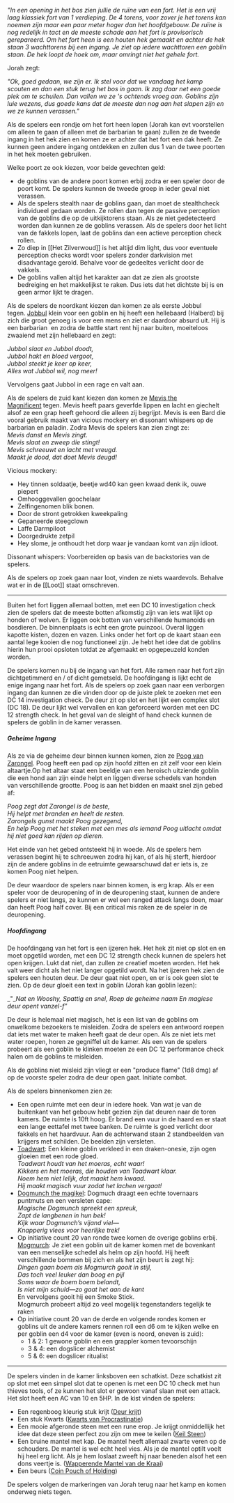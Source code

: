_"In een opening in het bos zien jullie de ruïne van een fort. Het is een vrij laag klassiek fort van 1 verdieping. De 4 torens, voor zover je het torens kan noemen zijn maar een paar meter hoger dan het hoofdgebouw. De_ _ruïne_ _is nog redelijk in tact en de meeste schade aan het fort is provisorisch gerepareerd. Om het fort heen is een houten hek gemaakt en achter de hek staan 3 wachttorens bij een ingang. Je ziet op iedere wachttoren een goblin staan. De hek loopt de hoek om, maar omringt niet het gehele fort._ 

Jorah zegt:

_"Ok, goed gedaan, we zijn er. Ik stel voor dat we vandaag het kamp scouten en dan een stuk terug het bos in gaan. Ik zag daar net een goede plek om te schuilen. Dan vallen we ze 's ochtends vroeg aan. Goblins zijn luie wezens, dus goede kans dat de meeste dan nog aan het slapen zijn en we ze kunnen verassen."_

Als de spelers een rondje om het fort heen lopen (Jorah kan evt voorstellen om alleen te gaan of alleen met de barbarian te gaan) zullen ze de tweede ingang in het hek zien en komen ze er achter dat het fort een dak heeft. Ze kunnen geen andere ingang ontdekken en zullen dus 1 van de twee poorten in het hek moeten gebruiken.

Welke poort ze ook kiezen, voor beide gevechten geld:

- de goblins van de andere poort komen erbij zodra er een speler door de poort komt. De spelers kunnen de tweede groep in ieder geval niet verassen.
- Als de spelers stealth naar de goblins gaan, dan moet de stealthcheck individueel gedaan worden. Ze rollen dan tegen de passive perception van de goblins die op de uitkijktorens staan. Als ze niet gedetecteerd worden dan kunnen ze de goblins verassen. Als de spelers door het licht van de fakkels lopen, laat de goblins dan een actieve perception check rollen.
- Zo diep in [[Het Zilverwoud]] is het altijd dim light, dus voor eventuele perception checks wordt voor spelers zonder darkvision met disadvantage gerold. Behalve voor de gedeeltes verlicht door de vakkels.
- De goblins vallen altijd het karakter aan dat ze zien als grootste bedreiging en het makkelijkst te raken. Dus iets dat het dichtste bij is en geen armor lijkt te dragen.

Als de spelers de noordkant kiezen dan komen ze als eerste Jobbul tegen. [Jobbul](https://www.dndbeyond.com/monsters/4297257-jobbul) klein voor een goblin en hij heeft een hellebaard (Halberd) bij zich die groot genoeg is voor een mens en ziet er daardoor absurd uit. Hij is een barbarian  en zodra de battle start rent hij naar buiten, moeiteloos zwaaiend met zijn hellebaard en zegt:

_Jubbol slaat en Jubbol doodt,  
Jubbol hakt en bloed vergoot,  
Jubbol steekt je keer op keer,  
Alles wat Jubbol wil, nog meer!_

Vervolgens gaat Jubbol in een rage en valt aan.

Als de spelers de zuid kant kiezen dan komen ze [Mevis the Magnificent](https://www.dndbeyond.com/monsters/4297298-mevis-the-magnificent) tegen. Mevis heeft paars geverfde lippen en lacht en giechelt alsof ze een grap heeft gehoord die alleen zij begrijpt. Mevis is een Bard die vooral gebruik maakt van vicious mockery en dissonant whispers op de barbarian en paladin. Zodra Mevis de spelers kan zien zingt ze:  
_Mevis danst en Mevis zingt.  
Mevis slaat en zweep die stingt!  
Mevis schreeuwt en lacht met vreugd.  
Maakt je dood, dat doet Mevis deugd!_

Vicious mockery:

- Hey tinnen soldaatje, beetje wd40 kan geen kwaad denk ik, ouwe piepert
- Omhooggevallen goochelaar
- Zelfingenomen blik bonen.
- Door de stront getrokken kweekpaling
- Gepaneerde steegclown
- Laffe Darmpiloot
- Doorgedrukte zetpil
- Hey slome, je onthoudt het dorp waar je vandaan komt van zijn idioot.

Dissonant whispers: Voorbereiden op basis van de backstories van de spelers.

Als de spelers op zoek gaan naar loot, vinden ze niets waardevols. Behalve wat er in de [[Loot]] staat omschreven.  

---

Buiten het fort liggen allemaal botten, met een DC 10 investigation check zien de spelers dat de meeste botten afkomstig zijn van iets wat lijkt op honden of wolven. Er liggen ook botten van verschillende humanoids en bosdieren. De binnenplaats is echt een grote puinzooi. Overal liggen kapotte kisten, dozen en vazen. Links onder het fort op de kaart staan een aantal lege kooien die nog functioneel zijn. Je hebt het idee dat de goblins hierin hun prooi opsloten totdat ze afgemaakt en opgepeuzeld konden worden.  

De spelers komen nu bij de ingang van het fort. Alle ramen naar het fort zijn dichtgetimmerd en / of dicht gemetseld. De hoofdingang is lijkt echt de enige ingang naar het fort. Als de spelers op zoek gaan naar een verborgen ingang dan kunnen ze die vinden door op de juiste plek te zoeken met een DC 14 investigation check. De deur zit op slot en het lijkt een complex slot (DC 18). De deur lijkt wel vervallen en kan geforceerd worden met een DC 12 strength check. In het geval van de sleight of hand check kunnen de spelers de goblin in de kamer verassen.

##### Geheime Ingang

Als ze via de geheime deur binnen kunnen komen, zien ze [Poog van Zarongel](https://www.dndbeyond.com/monsters/4297228-poog-of-zarongel). Poog heeft een pad op zijn hoofd zitten en zit zelf voor een klein altaartje.Op het altaar staat een beeldje van een heroisch uitziende goblin die een hond aan zijn einde helpt en liggen diverse schedels van honden van verschillende grootte. Poog is aan het bidden en maakt snel zijn gebed af:

_Poog zegt dat Zarongel is de beste,  
Hij helpt met branden en heelt de resten.  
Zarongels gunst maakt Poog gezegend,  
En help Poog met het steken met een mes als iemand Poog uitlacht omdat hij niet goed kan rijden op dieren._

Het einde van het gebed ontsteekt hij in woede. Als de spelers hem verassen begint hij te schreeuwen zodra hij kan, of als hij sterft, hierdoor zijn de andere goblins in de eetruimte gewaarschuwd dat er iets is, ze komen Poog niet helpen.

De deur waardoor de spelers naar binnen komen, is erg krap. Als er een speler voor de deuropening of in de deuropening staat, kunnen de andere spelers er niet langs, ze kunnen er wel een ranged attack langs doen, maar dan heeft Poog half cover. Bij een critical mis raken ze de speler in de deuropening.   

##### Hoofdingang

De hoofdingang van het fort is een ijzeren hek. Het hek zit niet op slot en en moet opgetild worden, met een DC 12 strength check kunnen de spelers het open krijgen. Lukt dat niet, dan zullen ze creatief moeten worden. Het hek valt weer dicht als het niet langer opgetild wordt. Na het ijzeren hek zien de spelers een houten deur. De deur gaat niet open, en er is ook geen slot te zien. Op de deur gloeit een text in goblin (Jorah kan goblin lezen):

_"__Nat en Wooshy, Spattig en snel, Roep de geheime naam En magiese deur opent vanzel-f"_

De deur is helemaal niet magisch, het is een list van de goblins om onwelkome bezoekers te misleiden. Zodra de spelers een antwoord roepen dat iets met water te maken heeft gaat de deur open. Als ze niet iets met water roepen, horen ze gegniffel uit de kamer. Als een van de spelers probeert als een goblin te klinken moeten ze een DC 12 performance check halen om de goblins te misleiden.

Als de goblins niet misleid zijn vliegt er een "produce flame" (1d8 dmg) af op de voorste speler zodra de deur open gaat. Initiate combat.

Als de spelers binnenkomen zien ze:

- Een open ruimte met een deur in iedere hoek. Van wat je van de buitenkant van het gebouw hebt gezien zijn dat deuren naar de toren kamers. De ruimte is 10ft hoog. Er brand een vuur in de haard en er staat een lange eettafel met twee banken. De ruimte is goed verlicht door fakkels en het haardvuur. Aan de achterwand staan 2 standbeelden van krijgers met schilden. De beelden zijn versleten.
- [Toadwart](https://www.dndbeyond.com/monsters/4297377-toadwart): Een kleine goblin verkleed in een draken-onesie, zijn ogen gloeien met een rode gloed.  
    _Toadwart houdt van het moeras, echt waar!  
    Kikkers en het moeras, die houden van Toadwart klaar.  
    Noem hem niet lelijk, dat maakt hem kwaad.  
    Hij maakt magisch vuur zodat het lachen vergaat!_
- [Dogmunch the magikel](https://www.dndbeyond.com/monsters/4285513-dogmunch-the-magical): Dogmuch draagt een echte tovernaars puntmuts en een versleten cape:  
    _Magische Dogmunch spreekt een spreuk,  
    Zapt de langbenen in hun bek!  
    Kijk waar Dogmunch’s vijand viel—  
    Knapperig vlees voor heerlijke trek!_
- Op initiative count 20 van ronde twee komen de overige goblins erbij.  
    [Mogmurch](https://www.dndbeyond.com/monsters/4285543-mogmurch): Je ziet een goblin uit de kamer komen met de bovenkant van een menselijke schedel als helm op zijn hoofd. Hij heeft verschillende bommen bij zich en als het zijn beurt is zegt hij:  
    _Dingen gaan boem als Mogmurch gooit in stijl,_  
    _Das toch veel leuker dan boog en pijl_  
    _Soms waar de boem boem belandt,_  
    _Is niet mijn schuld—zo gaat het aan de kant_  
    En vervolgens gooit hij een Smoke Stick.  
    Mogmurch probeert altijd zo veel mogelijk tegenstanders tegelijk te raken
- Op initiative count 20 van de derde en volgende rondes komen er goblins uit de andere kamers rennen roll een d6 om te kijken welke en per goblin een d4 voor de kamer (even is noord, oneven is zuid):
    - 1 & 2: 1 gewone goblin en een grappler komen tevoorschijn
    - 3 & 4: een dogslicer alchemist
    - 5 & 6: een dogslicer ritualist

  

---

De spelers vinden in de kamer linksboven een schatkist. Deze schatkist zit op slot met een simpel slot dat te openen is met een DC 10 check met hun thieves tools, of ze kunnen het slot er gewoon vanaf slaan met een attack. Het slot heeft een AC van 10 en 5HP. In de kist vinden de spelers:

- Een regenboog kleurig stuk krijt ([Deur krijt](https://www.dndbeyond.com/homebrew/creations/view?entityTypeId=112130694&id=8906356))
- Een stuk Kwarts ([Kwarts van Procrastinatie](https://www.dndbeyond.com/homebrew/creations/view?entityTypeId=112130694&id=8906217))
- Een mooie afgeronde steen met een rune erop. Je krijgt onmiddellijk het idee dat deze steen perfect zou zijn om mee te keilen ([Keil Steen](https://www.dndbeyond.com/homebrew/creations/view?entityTypeId=112130694&id=8905977))
- Een bruine mantel met kap. De mantel heeft allemaal zwarte veren op de schouders. De mantel is wel echt heel vies. Als je de mantel optilt voelt hij heel erg licht. Als je hem loslaat zweeft hij naar beneden alsof het een dons veertje is. ([Wapperende Mantel van de Kraai](https://www.dndbeyond.com/homebrew/creations/view?entityTypeId=112130694&id=8906232))
- Een beurs ([Coin Pouch of Holding](https://www.dndbeyond.com/homebrew/creations/view?entityTypeId=112130694&id=2618315))

De spelers volgen de markeringen van Jorah terug naar het kamp en komen onderweg niets tegen.